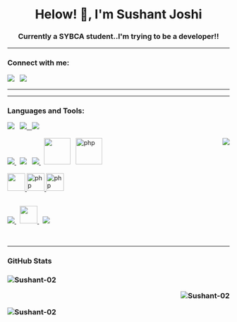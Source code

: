 <h1 align="center">Helow! 👋, I'm Sushant Joshi</h1>
<h3 align="center">Currently a SYBCA student..I'm trying to be a developer!!</h3>


<hr>
<h3 align="left">Connect with me:</u></h3>
<p>
<a href="https://www.linkedin.com/in/sushant-joshi-b104bb21b" target="blank"><img src="https://img.icons8.com/color/48/000000/linkedin.png"/></a>  &nbsp;
<a href="mailto:sushantjoshi7875@gmail.com" target="blank"><img src="https://img.icons8.com/color/48/000000/gmail-new.png"/></a> 
<hr>

<hr>
<h3 align="left">Languages and Tools:</h3>
<p align="left"> 
  <a href="https://www.w3schools.com/cpp/" target="_blank"> <img src="https://img.icons8.com/color/48/000000/c-plus-plus-logo.png"/></a> &nbsp;
   <a href="https://www.java.com" target="_blank"> <img src="https://img.icons8.com/color/48/000000/java-coffee-cup-logo.png"/>  &nbsp;
  <a href="https://www.python.org" target="_blank"> <img src="https://img.icons8.com/color/48/000000/python.png"/></a>
  <br/>
  <br/>
        <img align="right" src="https://media.giphy.com/media/sRFEa8lbeC7zbcIZZR/giphy.gif"/>
  <a href="https://www.w3.org/html/" target="_blank"> <img src="https://img.icons8.com/color/48/000000/html-5--v1.png"/> </a>  &nbsp;
   <a href="https://www.w3schools.com/css/" target="_blank"> <img src="https://img.icons8.com/color/48/000000/css3.png"/></a>  &nbsp;
    <a href="https://developer.mozilla.org/en-US/docs/Web/JavaScript" target="_blank"> <img src="https://img.icons8.com/color/48/000000/javascript.png"/> </a>  &nbsp;
    <a href="https://mysql.com/" target="_blank"><img src="https://www.vectorlogo.zone/logos/mysql/mysql-official.svg" width="60" height="60"/></a>  &nbsp;
    <a href="https://php.net/" target="_blank"> <img src="http://php.net/images/logos/php-logo.svg" alt="php" width="60" height="60"/> </a> 
  <br/>
   <br/>
  <a href="https://dart.dev/" target="_blank"> <img src="https://www.vectorlogo.zone/logos/dartlang/dartlang-icon.svg" width="40" height="40"/> </a>
      <a href="https://flutter.dev/" target="_blank"> <img src="https://www.vectorlogo.zone/logos/flutterio/flutterio-icon.svg" alt="php" width="40" height="40"/> </a>
      <a href="https://firebase.flutter.dev/" target="_blank"> <img src="https://www.vectorlogo.zone/logos/firebase/firebase-icon.svg" alt="php" width="40" height="40"/> </a>
  <br/>
  <br/>

  <a href="https://git-scm.com/" target="_blank"> <img src="https://img.icons8.com/color/48/000000/git.png"/> </a> &nbsp;
  <a href="https://code.visualstudio.com/" target="_blank"> <img src="https://www.vectorlogo.zone/logos/visualstudio_code/visualstudio_code-icon.svg" width="40" height="40"/> </a>  &nbsp;
 <a href="https://git-scm.com/https://www.jetbrains.com/idea/" target="_blank"><img src="https://img.icons8.com/color/48/4a90e2/intellij-idea.png"/></a> 
  <br/>
     <br/>
     <br/>
  
  
     
  </p>
  <hr>

  <h3>GitHub Stats<h3/>
  <p align="left">
  <img  src="https://github-readme-stats.vercel.app/api?username=Fresher-02&show_icons=true&count_private=true&locale=en&theme=outrun" alt="Sushant-02"/>
  
  </p>
  
<p align="right">
    <img  src="http://github-readme-streak-stats.herokuapp.com?user=Fresher-02&theme=buefy-dark&date_format=M%20j%5B%2C%20Y%5D" alt="Sushant-02"/>
      </p>
   <p align="left">
      <img  src="https://github-readme-stats.vercel.app/api/top-langs?username=Fresher-02&show_icons=true&locale=en&layout=compact&theme=outrun" alt="Sushant-02" />
  </p>
